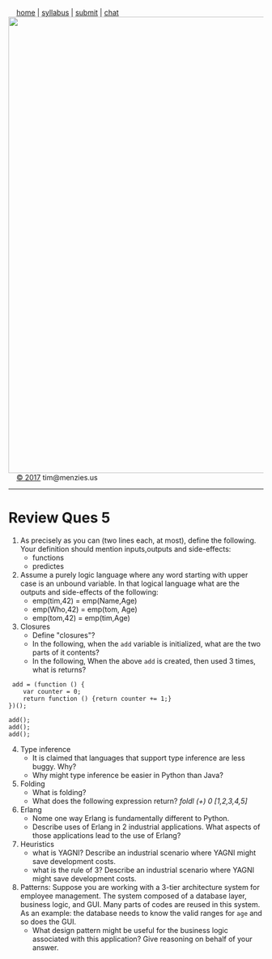 &nbsp;&nbsp;&nbsp;&nbsp;[home](http://tiny.cc/se17) | 
[syllabus](https://github.com/txt/se17/blob/master/doc/syllabus.md) | 
[submit](http://tiny.cc/se17give) |
[chat](https://se17.slack.com/)  
[<img width=900 src="https://raw.githubusercontent.com/txt/se17/master/img/se17.png">](http://tiny.cc/se17)   <br>
&nbsp;&nbsp;&nbsp;&nbsp;[&copy; 2017](https://github.com/txt/se17/blob/master/LICENSE.md) tim&commat;menzies.us<br>

________________
# Review Ques 5



1. As precisely as you can (two lines each, at most), define the following.  Your definition should mention inputs,outputs and side-effects:
    - functions
    - predictes
2. Assume a purely logic language where any word starting with upper case is an unbound variable.
   In that logical language what are the outputs and side-effects of the following:
    - emp(tim,42) = emp(Name,Age)
    - emp(Who,42)  =  emp(tom, Age)
    - emp(tom,42) = emp(tim,Age)
3. Closures
    -  Define "closures"?
    - In the following, when the `add` variable is initialized, what are the two parts of it contents?
    - In the following, When the above `add` is created, then used 3 times, what is returns?             
```
 add = (function () {
    var counter = 0;
    return function () {return counter += 1;}
})();

add();
add();
add();
```
4. Type inference
     - It is claimed that languages that support type inference are less buggy. Why?
     - Why might type inference be easier in Python than Java?
5. Folding
     - What is folding?
     - What does the following expression return? _foldl (+) 0 [1,2,3,4,5]_
6. Erlang
     - Nome one way Erlang is fundamentally different to Python.
     - Describe uses of Erlang in 2 industrial applications. What aspects of those applications lead to the
       use of Erlang?
7. Heuristics
     - what is YAGNI? Describe an industrial scenario where YAGNI might save development costs.
     - what is the  rule of 3? Describe an industrial scenario where YAGNI might save development costs.
8. Patterns: Suppose you are working with a 3-tier architecture system for employee management. The system composed of  a database layer, business logic, and GUI. Many parts of codes are reused in this system. As an example: the database needs to know the valid ranges for `age` and so does the GUI.
     - What design pattern might be useful for the  business logic associated with this application? Give reasoning on behalf of your answer.

